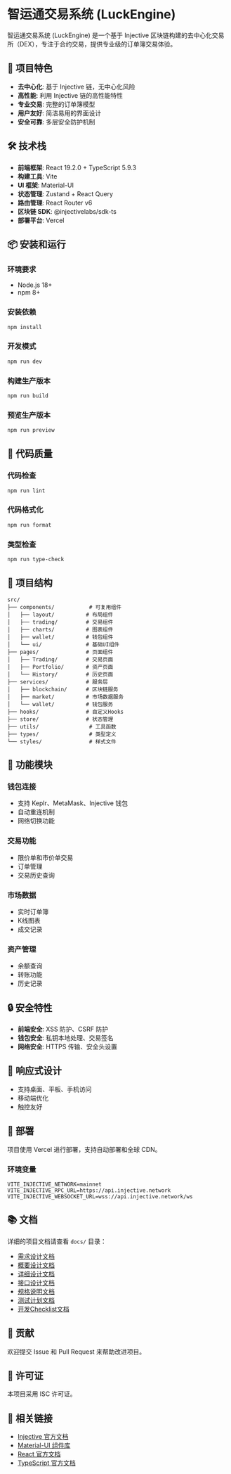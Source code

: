 # 智运通交易系统 (LuckEngine)

智运通交易系统 (LuckEngine) 是一个基于 Injective 区块链构建的去中心化交易所（DEX），专注于合约交易，提供专业级的订单簿交易体验。

## 🚀 项目特色

- **去中心化**: 基于 Injective 链，无中心化风险
- **高性能**: 利用 Injective 链的高性能特性
- **专业交易**: 完整的订单簿模型
- **用户友好**: 简洁易用的界面设计
- **安全可靠**: 多层安全防护机制

## 🛠️ 技术栈

- **前端框架**: React 19.2.0 + TypeScript 5.9.3
- **构建工具**: Vite
- **UI 框架**: Material-UI
- **状态管理**: Zustand + React Query
- **路由管理**: React Router v6
- **区块链 SDK**: @injectivelabs/sdk-ts
- **部署平台**: Vercel

## 📦 安装和运行

### 环境要求

- Node.js 18+
- npm 8+

### 安装依赖

```bash
npm install
```

### 开发模式

```bash
npm run dev
```

### 构建生产版本

```bash
npm run build
```

### 预览生产版本

```bash
npm run preview
```

## 🧪 代码质量

### 代码检查

```bash
npm run lint
```

### 代码格式化

```bash
npm run format
```

### 类型检查

```bash
npm run type-check
```

## 📁 项目结构

```
src/
├── components/           # 可复用组件
│   ├── layout/          # 布局组件
│   ├── trading/         # 交易组件
│   ├── charts/          # 图表组件
│   ├── wallet/          # 钱包组件
│   └── ui/              # 基础UI组件
├── pages/               # 页面组件
│   ├── Trading/         # 交易页面
│   ├── Portfolio/       # 资产页面
│   └── History/         # 历史页面
├── services/            # 服务层
│   ├── blockchain/      # 区块链服务
│   ├── market/          # 市场数据服务
│   └── wallet/          # 钱包服务
├── hooks/               # 自定义Hooks
├── store/               # 状态管理
├── utils/                # 工具函数
├── types/                # 类型定义
└── styles/               # 样式文件
```

## 🔧 功能模块

### 钱包连接
- 支持 Keplr、MetaMask、Injective 钱包
- 自动重连机制
- 网络切换功能

### 交易功能
- 限价单和市价单交易
- 订单管理
- 交易历史查询

### 市场数据
- 实时订单簿
- K线图表
- 成交记录

### 资产管理
- 余额查询
- 转账功能
- 历史记录

## 🔒 安全特性

- **前端安全**: XSS 防护、CSRF 防护
- **钱包安全**: 私钥本地处理、交易签名
- **网络安全**: HTTPS 传输、安全头设置

## 📱 响应式设计

- 支持桌面、平板、手机访问
- 移动端优化
- 触控友好

## 🚀 部署

项目使用 Vercel 进行部署，支持自动部署和全球 CDN。

### 环境变量

```env
VITE_INJECTIVE_NETWORK=mainnet
VITE_INJECTIVE_RPC_URL=https://api.injective.network
VITE_INJECTIVE_WEBSOCKET_URL=wss://api.injective.network/ws
```

## 📚 文档

详细的项目文档请查看 `docs/` 目录：

- [需求设计文档](docs/01-需求设计文档.md)
- [概要设计文档](docs/02-概要设计文档.md)
- [详细设计文档](docs/03-详细设计文档.md)
- [接口设计文档](docs/04-接口设计文档.md)
- [规格说明文档](docs/05-规格说明文档.md)
- [测试计划文档](docs/06-测试计划文档.md)
- [开发Checklist文档](docs/07-开发Checklist文档.md)

## 🤝 贡献

欢迎提交 Issue 和 Pull Request 来帮助改进项目。

## 📄 许可证

本项目采用 ISC 许可证。

## 🔗 相关链接

- [Injective 官方文档](https://docs.injective.network/)
- [Material-UI 组件库](https://mui.com/)
- [React 官方文档](https://react.dev/)
- [TypeScript 官方文档](https://www.typescriptlang.org/)

